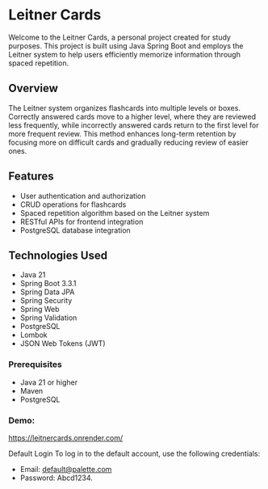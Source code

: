 # Leitner Cards

Welcome to the Leitner Cards, a personal project created for study purposes. This project is built using Java Spring Boot and employs the Leitner system to help users efficiently memorize information through spaced repetition.

## Overview

The Leitner system organizes flashcards into multiple levels or boxes. Correctly answered cards move to a higher level, where they are reviewed less frequently, while incorrectly answered cards return to the first level for more frequent review. This method enhances long-term retention by focusing more on difficult cards and gradually reducing review of easier ones.

## Features

- User authentication and authorization
- CRUD operations for flashcards
- Spaced repetition algorithm based on the Leitner system
- RESTful APIs for frontend integration
- PostgreSQL database integration

## Technologies Used

- Java 21
- Spring Boot 3.3.1
- Spring Data JPA
- Spring Security
- Spring Web
- Spring Validation
- PostgreSQL
- Lombok
- JSON Web Tokens (JWT)

### Prerequisites

- Java 21 or higher
- Maven
- PostgreSQL

### Demo:

https://leitnercards.onrender.com/

Default Login
To log in to the default account, use the following credentials:

- Email: default@palette.com
- Password: Abcd1234.
